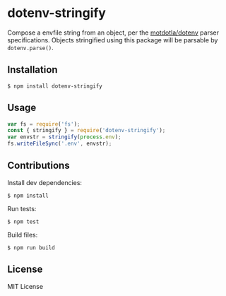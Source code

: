 # dotenv-stringify
Compose a envfile string from an object, per the [motdotla/dotenv](https://github.com/motdotla/dotenv/) parser specifications. Objects stringified using this package will be parsable by `dotenv.parse()`.

## Installation

```
$ npm install dotenv-stringify
```

## Usage

```js
var fs = require('fs');
const { stringify } = require('dotenv-stringify');
var envstr = stringify(process.env);
fs.writeFileSync('.env', envstr);
```

## Contributions

Install dev dependencies:

```
$ npm install
```

Run tests:

```
$ npm test
```

Build files:

```
$ npm run build
```

## License

MIT License
